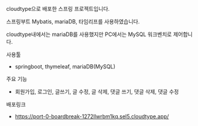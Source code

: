 cloudtype으로 배포한 스프링 프로젝트입니다.

스프링부트 Mybatis, mariaDB, 타임리프를 사용하였습니다.


cloudtype내에서는 mariaDB를 사용했지만 PC에서는 MySQL 워크벤치로 제어합니다.

사용툴
- springboot, thymeleaf, mariaDB(MySQL)


주요 기능
- 회원가입, 로그인, 글쓰기, 글 수정, 글 삭제, 댓글 쓰기, 댓글 삭제, 댓글 수정

배포링크
- https://port-0-boardbreak-1272llwrbm1kq.sel5.cloudtype.app/